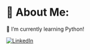 <!--
**emixmh/emixmh** is a ✨ _special_ ✨ repository because its `README.md` (this file) appears on your GitHub profile.

Here are some ideas to get you started:

- 🔭 I’m currently working on ...
- 🌱 I’m currently learning ...
- 👯 I’m looking to collaborate on ...
- 🤔 I’m looking for help with ...
- 💬 Ask me about ...
- 📫 How to reach me: ...
- 😄 Pronouns: ...
- ⚡ Fun fact: ...
-->

# 💫 About Me:
🌱 I’m currently learning Python!

[![LinkedIn](https://img.shields.io/badge/LinkedIn-%230077B5.svg?logo=linkedin&logoColor=white)](https://linkedin.com/in/emilyxhampton) 

<!-- Proudly created with GPRM ( https://gprm.itsvg.in ) -->
